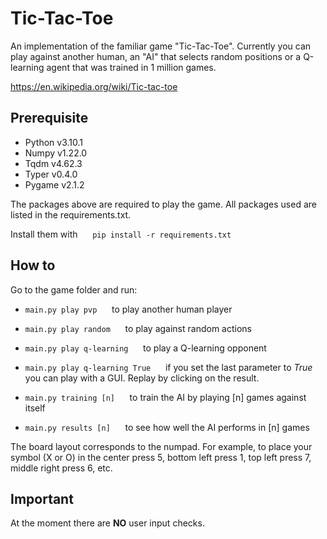 # Tic-Tac-Toe

An implementation of the familiar game "Tic-Tac-Toe". Currently you can play against another human, an "AI" that selects random positions or a Q-learning agent that was trained in 1 million games.

<https://en.wikipedia.org/wiki/Tic-tac-toe>

## Prerequisite

* Python v3.10.1
* Numpy v1.22.0
* Tqdm v4.62.3
* Typer v0.4.0
* Pygame v2.1.2

The packages above are required to play the game. All packages used are listed in the requirements.txt.

Install them with &nbsp;&nbsp;&nbsp;&nbsp; `pip install -r requirements.txt` 

## How to

Go to the game folder and run:

* `main.py play pvp` &nbsp;&nbsp;&nbsp;&nbsp; to play another human player

* `main.py play random` &nbsp;&nbsp;&nbsp;&nbsp; to play against random actions 

* `main.py play q-learning` &nbsp;&nbsp;&nbsp;&nbsp; to play a Q-learning opponent

* `main.py play q-learning True` &nbsp;&nbsp;&nbsp;&nbsp; if you set the last parameter to *True* you can play with a GUI. Replay by clicking on the result.

* `main.py training [n]` &nbsp;&nbsp;&nbsp;&nbsp; to train the AI by playing [n] games against itself

* `main.py results [n]` &nbsp;&nbsp;&nbsp;&nbsp; to see how well the AI performs in [n] games

The board layout corresponds to the numpad. For example, to place your symbol (X or O) in the center press 5, bottom left press 1, top left press 7, middle right press 6, etc.

## Important

At the moment there are **NO** user input checks.